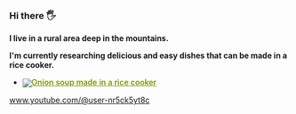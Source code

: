 ### **Hi there 🖐**

**I live in a rural area deep in the mountains.**

**I'm currently researching delicious and easy dishes that can be made in a rice cooker.**

- **<a target="_blank" href="https://cookpad.com"><img style="border: 0px; vertical-align: middle;" src="https://img3.cookpad.com/image/link/cpicon.gif" /></a><a style="color:#7d940a;font-weight:600;" target="_blank" href="https://cookpad.com/recipe/7865085">Onion soup made in a rice cooker</a>**

www.youtube.com/@user-nr5ck5yt8c


